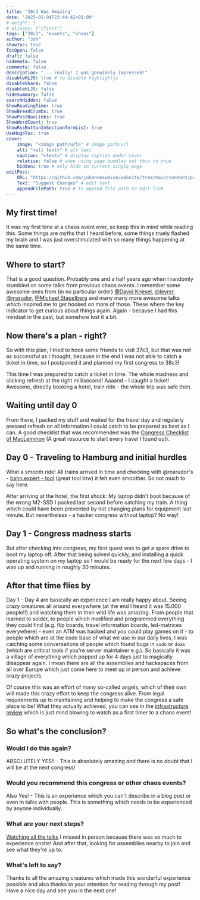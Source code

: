 ```yaml
---
title: '38c3 Was Amazing'
date: '2025-01-04T23:44:42+01:00'
# weight: 1
# aliases: ["/first"]
tags: ["38c3", "events", "chaos"]
author: "Joh"
showToc: true
TocOpen: false
draft: false
hidemeta: false
comments: false
description: "... really! I was genuinely impressed!"
disableHLJS: true # to disable highlightjs
disableShare: false
disableHLJS: false
hideSummary: false
searchHidden: false
ShowReadingTime: true
ShowBreadCrumbs: true
ShowPostNavLinks: true
ShowWordCount: true
ShowRssButtonInSectionTermList: true
UseHugoToc: true
cover:
    image: "<image path/url>" # image path/url
    alt: "<alt text>" # alt text
    caption: "<text>" # display caption under cover
    relative: false # when using page bundles set this to true
    hidden: true # only hide on current single page
editPost:
    URL: "https://github.com/johannesweise/website/tree/main/content/posts"
    Text: "Suggest Changes" # edit text
    appendFilePath: true # to append file path to Edit link
---
```

## My first time!
It was my first time at a chaos event ever, so keep this in mind while reading this. Some things are myths that I heard before, some things truely flashed my brain and I was just overstimulated with so many things happening at the same time.

## Where to start?
That is a good question. Probably one and a half years ago when I randomly stumbled on some talks from previous chaos events. I remember some awesome ones from (in no particular order) [@David Kriesel](https://media.ccc.de/search/?q=%22David+Kriesel%22), [@leyrer](https://media.ccc.de/search?p=leyrer), [@marudor](https://media.ccc.de/search/?q=marudor), [@Michael Stapelberg](https://media.ccc.de/search/?q=%22Michael+Stapelberg%22) and many many more awesome talks which inspired me to get hooked on more of those. These where the key indicator to get curious about things again. Again - because I had this mindset in the past, but somehow lost it a bit.

## Now there's a plan - right?
So with this plan, I tried to hook some friends to visit 37c3, but that was not as successful as I thought, because in the end I was not able to catch a ticket in time, so I postponed it and planned my first congress to 38c3!

This time I was prepared to catch a ticket in time. The whole madness and clicking refresh at the right millisecond! Aaaand - I caught a ticket! Awesome, directly booking a hotel, train ride - the whole trip was safe then.

## Waiting until day 0
From there, I packed my stuff and waited for the travel day and regularly pressed refresh on all information I could catch to be prepared as best as I can. A good checklist that was recommended was the [Congress Checklist of MacLemmon](https://github.com/MacLemon/CongressChecklist) (A great resource to start every travel I found out).

## Day 0 - Traveling to Hamburg and initial hurdles
What a smooth ride! All trains arrived in time and checking with @marudor's - [bahn.expert - tool](https://bahn.expert) (great tool btw) it felt even smoother. So not much to say here.

After arriving at the hotel, the first shock: My laptop didn't boot because of the wrong M2-SSD I packed last second before catching my train. A thing which could have been prevented by not changing plans for equipment last minute. But nevertheless - a hacker congress without laptop? No way!

## Day 1 - Congress madness starts
But after checking into congress, my first quest was to get a spare drive to boot my laptop off. After that being solved quickly, and installing a quick operating system on my laptop so I would be ready for the next few days - I was up and running in roughly 30 minutes.

## After that time flies by
Day 1 - Day 4 are basically an experience I am really happy about. Seeing crazy creatures all around everywhere (at the end I heard it was 15.000 people!!) and watching them in their wild life was amazing. From people that learned to solder, to people which modified and programmed everything they could find (e.g. flip boards, travel information boards, led-matrices everywhere) - even an ATM was hacked and you could play games on it - to people which are at the code base of what we use in our daily lives, I was catching some conversations of people which found bugs in `sudo` or `doas` (which are critical tools if you're server maintainer e.g.). So basically it was a village of everything which popped up for 4 days just to magically disappear again. I mean there are all the assemblies and hackspaces from all over Europe which just come here to meet up in person and achieve crazy projects.

Of course this was an effort of many so-called angels, which of their own will made this crazy effort to keep the congress alive. From legal requirements up to maintaining and helping to make the congress a safe place to be! What they actually achieved, you can see in the [infrastructure review](https://media.ccc.de/v/38c3-38c3-infrastructure-review) which is just mind blowing to watch as a first timer to a chaos event!

## So what's the conclusion?
### Would I do this again?
ABSOLUTELY YES!! - This is absolutely amazing and there is no doubt that I will be at the next congress!
### Would you recommend this congress or other chaos events?
Also Yes! - This is an experience which you can't describe in a blog post or even in talks with people. This is something which needs to be experienced by anyone individually.
### What are your next steps?
[Watching all the talks](https://media.ccc.de/c/38c3) I missed in person because there was so much to experience onsite! And after that, looking for assemblies nearby to join and see what they're up to.
### What's left to say?
Thanks to all the amazing creatures which made this wonderful experience possible and also thanks to your attention for reading through my post! Have a nice day and see you in the next one!